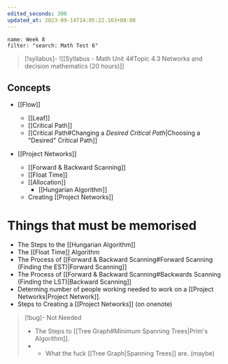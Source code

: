 ```yaml
---
edited_seconds: 300
updated_at: 2023-09-14T14:05:22.163+08:00
---
```


```todoist
name: Week 8
filter: "search: Math Test 6"
```

>[!syllabus]-
>![[Syllabus - Math Unit 4#Topic 4.3 Networks and decision mathematics (20 hours)]]


## Concepts
- [[Flow]]
	- [[Leaf]]
	- [[Critical Path]]
	- [[Critical Path#Changing a *Desired Critical Path*|Choosing a "Desired" Critical Path]]

- [[Project Networks]]
	- [[Forward & Backward Scanning]]
	- [[Float Time]]
	- [[Allocation]]
		- [[Hungarian Algorithm]]
	- Creating [[Project Networks]]


# Things that must be memorised

- The Steps to the [[Hungarian Algorithm]]
- The [[Float Time]] Algorithm
- The Process of [[Forward & Backward Scanning#Forward Scanning (Finding the EST)|Forward Scanning]]
- The Process of [[Forward & Backward Scanning#Backwards Scanning (Finding the LST)|Backward Scanning]]
- Determing number of people working needed to work on a [[Project Networks|Project Network]].
- Steps to Creating a [[Project Networks]] (on onenote)


>[!bug]- Not Needed
>- The Steps to [[Tree Graph#Minimum Spanning Trees|Prim's Algorithm]].
>- - What the fuck [[Tree Graph|Spanning Trees]] are. (maybe)






